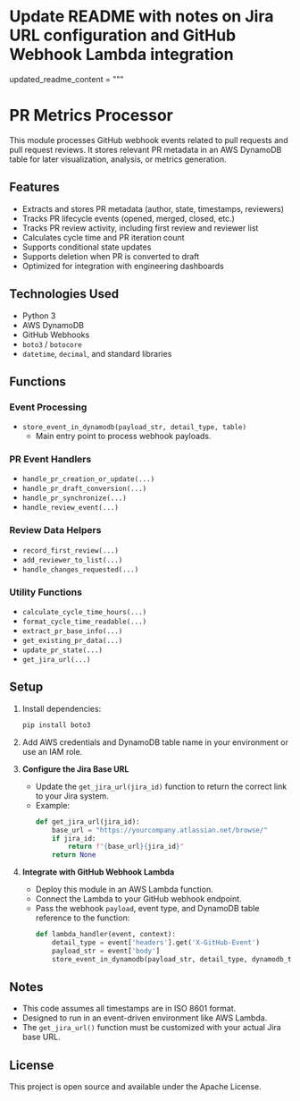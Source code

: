 # Update README with notes on Jira URL configuration and GitHub Webhook Lambda integration

updated_readme_content = """
# PR Metrics Processor

This module processes GitHub webhook events related to pull requests and pull request reviews. It stores relevant PR metadata in an AWS DynamoDB table for later visualization, analysis, or metrics generation.

## Features

- Extracts and stores PR metadata (author, state, timestamps, reviewers)
- Tracks PR lifecycle events (opened, merged, closed, etc.)
- Tracks PR review activity, including first review and reviewer list
- Calculates cycle time and PR iteration count
- Supports conditional state updates
- Supports deletion when PR is converted to draft
- Optimized for integration with engineering dashboards

## Technologies Used

- Python 3
- AWS DynamoDB
- GitHub Webhooks
- `boto3` / `botocore`
- `datetime`, `decimal`, and standard libraries

## Functions

### Event Processing

- `store_event_in_dynamodb(payload_str, detail_type, table)`
  - Main entry point to process webhook payloads.

### PR Event Handlers

- `handle_pr_creation_or_update(...)`
- `handle_pr_draft_conversion(...)`
- `handle_pr_synchronize(...)`
- `handle_review_event(...)`

### Review Data Helpers

- `record_first_review(...)`
- `add_reviewer_to_list(...)`
- `handle_changes_requested(...)`

### Utility Functions

- `calculate_cycle_time_hours(...)`
- `format_cycle_time_readable(...)`
- `extract_pr_base_info(...)`
- `get_existing_pr_data(...)`
- `update_pr_state(...)`
- `get_jira_url(...)`

## Setup

1. Install dependencies:
    ```bash
    pip install boto3
    ```

2. Add AWS credentials and DynamoDB table name in your environment or use an IAM role.

3. **Configure the Jira Base URL**
    - Update the `get_jira_url(jira_id)` function to return the correct link to your Jira system.
    - Example:
      ```python
      def get_jira_url(jira_id):
          base_url = "https://yourcompany.atlassian.net/browse/"
          if jira_id:
              return f"{base_url}{jira_id}"
          return None
      ```

4. **Integrate with GitHub Webhook Lambda**
    - Deploy this module in an AWS Lambda function.
    - Connect the Lambda to your GitHub webhook endpoint.
    - Pass the webhook `payload`, event type, and DynamoDB table reference to the function:
      ```python
      def lambda_handler(event, context):
          detail_type = event['headers'].get('X-GitHub-Event')
          payload_str = event['body']
          store_event_in_dynamodb(payload_str, detail_type, dynamodb_table)
      ```

## Notes

- This code assumes all timestamps are in ISO 8601 format.
- Designed to run in an event-driven environment like AWS Lambda.
- The `get_jira_url()` function must be customized with your actual Jira base URL.

## License
This project is open source and available under the Apache License.
